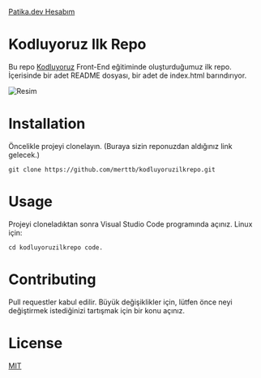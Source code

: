 [Patika.dev Hesabım](https://app.patika.dev/merttb)

# Kodluyoruz Ilk Repo
Bu repo [Kodluyoruz](https://kodluyoruz.org/) Front-End eğitiminde oluşturduğumuz ilk repo. İçerisinde bir adet README dosyası, bir adet de index.html barındırıyor.

![Resim](https://imgyukle.com/f/2022/11/04/JEfyL0.png)

# Installation 
Öncelikle projeyi clonelayın. (Buraya sizin reponuzdan aldığınız link gelecek.)

`git clone https://github.com/merttb/kodluyoruzilkrepo.git`

# Usage
Projeyi cloneladıktan sonra Visual Studio Code programında açınız.
Linux için:

`cd kodluyoruzilkrepo code. `

# Contributing 
Pull requestler kabul edilir. Büyük değişiklikler için, lütfen önce neyi değiştirmek istediğinizi tartışmak için bir konu açınız.

# License
[MIT](https://choosealicense.com/licenses/mit/)


